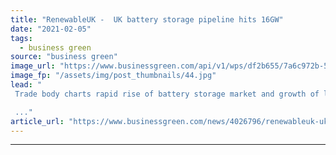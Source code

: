 ```yaml
---
title: "RenewableUK -  UK battery storage pipeline hits 16GW"
date: "2021-02-05"
tags: 
  - business green
source: "business green"
image_url: "https://www.businessgreen.com/api/v1/wps/df2b655/7a6c972b-56d1-4deb-97d5-e0b46278a099/7/edf-49144402163-185x114.jpg"
image_fp: "/assets/img/post_thumbnails/44.jpg"
lead: "
 Trade body charts rapid rise of battery storage market and growth of less-established storage technologies in update to Energy Storage Project Intelligence Report  

 ..."
article_url: "https://www.businessgreen.com/news/4026796/renewableuk-uk-battery-storage-pipeline-hits-16gw"
---
```


---
